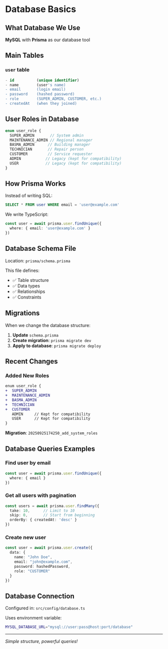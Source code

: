 # Database Basics

## What Database We Use

**MySQL** with **Prisma** as our database tool

## Main Tables

### `user` table
```sql
- id          (unique identifier)
- name        (user's name) 
- email       (login email)
- password    (hashed password)
- role        (SUPER_ADMIN, CUSTOMER, etc.)
- createdAt   (when they joined)
```

## User Roles in Database

```typescript
enum user_role {
  SUPER_ADMIN       // System admin
  MAINTENANCE_ADMIN // Regional manager  
  BASMA_ADMIN      // Building manager
  TECHNICIAN       // Repair person
  CUSTOMER         // Service requester
  ADMIN           // Legacy (kept for compatibility)
  USER            // Legacy (kept for compatibility)  
}
```

## How Prisma Works

Instead of writing SQL:
```sql
SELECT * FROM user WHERE email = 'user@example.com'
```

We write TypeScript:
```typescript
const user = await prisma.user.findUnique({
  where: { email: 'user@example.com' }
})
```

## Database Schema File

Location: `prisma/schema.prisma`

This file defines:
- ✅ Table structure
- ✅ Data types  
- ✅ Relationships
- ✅ Constraints

## Migrations

When we change the database structure:

1. **Update** `schema.prisma`
2. **Create migration**: `prisma migrate dev`
3. **Apply to database**: `prisma migrate deploy`

## Recent Changes

### Added New Roles
```diff
enum user_role {
+  SUPER_ADMIN
+  MAINTENANCE_ADMIN  
+  BASMA_ADMIN
+  TECHNICIAN
+  CUSTOMER
   ADMIN     // Kept for compatibility
   USER      // Kept for compatibility
}
```

**Migration**: `20250925174250_add_system_roles`

## Database Queries Examples

### Find user by email
```typescript
const user = await prisma.user.findUnique({
  where: { email }
})
```

### Get all users with pagination
```typescript
const users = await prisma.user.findMany({
  take: 10,      // Limit to 10
  skip: 0,       // Start from beginning
  orderBy: { createdAt: 'desc' }
})
```

### Create new user
```typescript
const user = await prisma.user.create({
  data: {
    name: "John Doe",
    email: "john@example.com", 
    password: hashedPassword,
    role: "CUSTOMER"
  }
})
```

## Database Connection

Configured in: `src/config/database.ts`

Uses environment variable:
```bash
MYSQL_DATABASE_URL="mysql://user:pass@host:port/database"
```

---
*Simple structure, powerful queries!*
